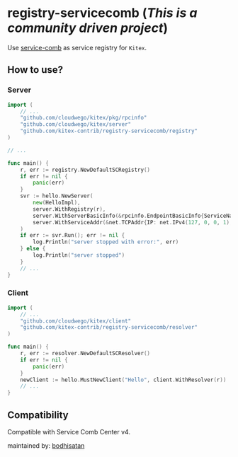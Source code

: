 # registry-servicecomb (*This is a community driven project*)

Use [service-comb](https://github.com/apache/servicecomb-service-center) as service registry for `Kitex`.

## How to use?

### Server
```go
import (
	// ...
    "github.com/cloudwego/kitex/pkg/rpcinfo"
    "github.com/cloudwego/kitex/server"
    "github.com/kitex-contrib/registry-servicecomb/registry"
)

// ...

func main() {
	r, err := registry.NewDefaultSCRegistry()
	if err != nil {
		panic(err)
	}
	svr := hello.NewServer(
		new(HelloImpl),
		server.WithRegistry(r),
        server.WithServerBasicInfo(&rpcinfo.EndpointBasicInfo{ServiceName: "Hello"}),
		server.WithServiceAddr(&net.TCPAddr{IP: net.IPv4(127, 0, 0, 1), Port: 8080}),
	)
	if err := svr.Run(); err != nil {
		log.Println("server stopped with error:", err)
	} else {
		log.Println("server stopped")
	}
	// ...
}

```

### Client
```go
import (
	// ...
	"github.com/cloudwego/kitex/client"
	"github.com/kitex-contrib/registry-servicecomb/resolver"
)

func main() {
	r, err := resolver.NewDefaultSCResolver()
	if err != nil {
		panic(err)
	}
	newClient := hello.MustNewClient("Hello", client.WithResolver(r))
	// ...
}
```

## Compatibility
Compatible with Service Comb Center v4.

maintained by: [bodhisatan](https://github.com/bodhisatan)
